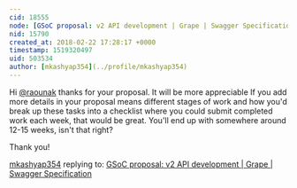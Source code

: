 ```yaml
---
cid: 18555
node: [GSoC proposal: v2 API development | Grape | Swagger Specification](../notes/Raounak/02-21-2018/gsoc-proposal-v2-api-development)
nid: 15790
created_at: 2018-02-22 17:28:17 +0000
timestamp: 1519320497
uid: 503534
author: [mkashyap354](../profile/mkashyap354)
---
```


Hi [@raounak](/profile/raounak) thanks for your proposal. It will be more appreciable If you add more details in your proposal means different stages of work and how you'd break up these tasks into a checklist where you could submit completed work each week, that would be great. You'll end up with somewhere around 12-15 weeks, isn't that right?

Thank you!

[mkashyap354](../profile/mkashyap354) replying to: [GSoC proposal: v2 API development | Grape | Swagger Specification](../notes/Raounak/02-21-2018/gsoc-proposal-v2-api-development)

